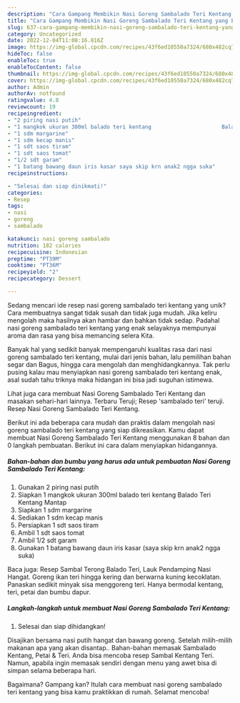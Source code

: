 ```yaml
---
description: "Cara Gampang Membikin Nasi Goreng Sambalado Teri Kentang yang Enak"
title: "Cara Gampang Membikin Nasi Goreng Sambalado Teri Kentang yang Enak"
slug: 637-cara-gampang-membikin-nasi-goreng-sambalado-teri-kentang-yang-enak
category: Uncategorized
date: 2022-12-04T11:08:16.816Z
image: https://img-global.cpcdn.com/recipes/43f6ed10550a7324/680x482cq70/nasi-goreng-sambalado-teri-kentang-foto-resep-utama.jpg
hideToc: false
enableToc: true
enableTocContent: false
thumbnail: https://img-global.cpcdn.com/recipes/43f6ed10550a7324/680x482cq70/nasi-goreng-sambalado-teri-kentang-foto-resep-utama.jpg
cover: https://img-global.cpcdn.com/recipes/43f6ed10550a7324/680x482cq70/nasi-goreng-sambalado-teri-kentang-foto-resep-utama.jpg
author: Admin
authorAv: notfound
ratingvalue: 4.8
reviewcount: 19
recipeingredient:
- "2 piring nasi putih"
- "1 mangkok ukuran 300ml balado teri kentang                      Balado Teri Kentang Mantap"
- "1 sdm margarine"
- "1 sdm kecap manis"
- "1 sdt saos tiram"
- "1 sdt saos tomat"
- "1/2 sdt garam"
- "1 batang bawang daun iris kasar saya skip krn anak2 ngga suka"
recipeinstructions:

- "Selesai dan siap dinikmati!"
categories:
- Resep
tags:
- nasi
- goreng
- sambalado

katakunci: nasi goreng sambalado 
nutrition: 182 calories
recipecuisine: Indonesian
preptime: "PT39M"
cooktime: "PT36M"
recipeyield: "2"
recipecategory: Dessert

---
```





Sedang mencari ide resep nasi goreng sambalado teri kentang yang unik? Cara membuatnya sangat tidak susah dan tidak juga mudah. Jika keliru mengolah maka hasilnya akan hambar dan bahkan tidak sedap. Padahal nasi goreng sambalado teri kentang yang enak selayaknya mempunyai aroma dan rasa yang bisa memancing selera Kita.





Banyak hal yang sedikit banyak mempengaruhi kualitas rasa dari nasi goreng sambalado teri kentang, mulai dari jenis bahan, lalu pemilihan bahan segar dan Bagus, hingga cara mengolah dan menghidangkannya. Tak perlu pusing kalau mau menyiapkan nasi goreng sambalado teri kentang enak,      asal sudah tahu triknya maka hidangan ini bisa jadi suguhan istimewa.














Lihat juga cara membuat Nasi Goreng Sambalado Teri Kentang dan masakan sehari-hari lainnya. Terbaru Teruji; Resep &#39;sambalado teri&#39; teruji. Resep Nasi Goreng Sambalado Teri Kentang.






Berikut ini ada beberapa cara mudah dan praktis dalam mengolah nasi goreng sambalado teri kentang yang siap dikreasikan. Kamu dapat membuat Nasi Goreng Sambalado Teri Kentang menggunakan 8 bahan dan 0 langkah pembuatan. Berikut ini cara dalam menyiapkan hidangannya.

<!--inarticleads1-->

##### Bahan-bahan dan bumbu yang harus ada untuk pembuatan Nasi Goreng Sambalado Teri Kentang:

1. Gunakan 2 piring nasi putih
1. Siapkan 1 mangkok ukuran 300ml balado teri kentang                      Balado Teri Kentang Mantap
1. Siapkan 1 sdm margarine
1. Sediakan 1 sdm kecap manis
1. Persiapkan 1 sdt saos tiram
1. Ambil 1 sdt saos tomat
1. Ambil 1/2 sdt garam
1. Gunakan 1 batang bawang daun iris kasar (saya skip krn anak2 ngga suka)


Baca juga: Resep Sambal Terong Balado Teri, Lauk Pendamping Nasi Hangat. Goreng ikan teri hingga kering dan berwarna kuning kecoklatan. Panaskan sedikit minyak sisa menggoreng teri. Hanya bermodal kentang, teri, petai dan bumbu dapur. 

<!--inarticleads2-->

##### Langkah-langkah untuk membuat Nasi Goreng Sambalado Teri Kentang:


1. Selesai dan siap dihidangkan!

Disajikan bersama nasi putih hangat dan bawang goreng. Setelah milih-milih makanan apa yang akan disantap.. Bahan-bahan memasak Sambalado Kentang, Petai &amp; Teri. Anda bisa mencoba resep Sambal Kentang Teri. Namun, apabila ingin memasak sendiri dengan menu yang awet bisa di simpan selama beberapa hari. 

Bagaimana? Gampang kan? Itulah cara membuat nasi goreng sambalado teri kentang yang bisa kamu praktikkan di rumah. Selamat mencoba!
